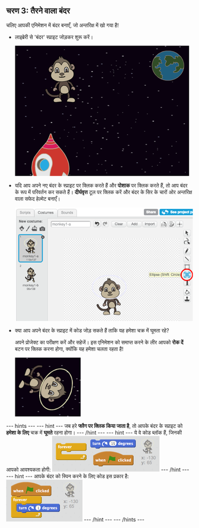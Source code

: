 ## चरण 3: तैरने वाला बंदर

चलिए आपकी एनिमेशन में बंदर बनाएँ, जो अन्तरिक्ष में खो गया है!

+ लाइब्रेरी से 'बंदर' स्प्राइट जोड़कर शुरू करें।

	![Adding a monkey sprite](images/space-monkey-sprite.png)

+ यदि आप अपने नए बंदर के स्प्राइट पर क्लिक करते हैं और **पोशाक** पर क्लिक करते हैं, तो आप बंदर के रूप में परिवर्तन कर सकते हैं। **दीर्घवृत्त** टूल पर क्लिक करें और बंदर के सिर के चारों ओर अन्तरिक्ष वाला सफेद हेल्मेट बनाएँ।

	![Monkey space helmet](images/space-monkey-edit.png)

+ क्या आप अपने बंदर के स्प्राइट में कोड जोड़ सकते हैं ताकि यह हमेशा चक्र में घूमता रहे?

    अपने प्रोजेक्ट का परीक्षण करें और सहेजें। इस एनिमेशन को समाप्त करने के लीर आपको **रोक दें** बटन पर क्लिक करना होगा, क्योंकि यह हमेशा चलता रहता है!

    ![Blocks for a spinning monkey](images/space-spin-test.png)

--- hints ---
--- hint ---
जब हरे __फ्लैग पर क्लिक किया जाता है__, तो आपके बंदर के स्प्राइट को __हमेशा के लिए__ चक्र में __घूमते__ रहना होगा।
--- /hint ---
--- hint ---
ये वे कोड ब्लॉक हैं, जिनकी आपको आवश्यकता होगी:
![Blocks for a spinning monkey](images/space-spin-blocks.png)
--- /hint ---
--- hint ---
आपके बंदर को स्पिन करने के लिए कोड इस प्रकार है:
![Code for a spinning monkey](images/space-spin-code.png)
--- /hint ---
--- /hints ---
